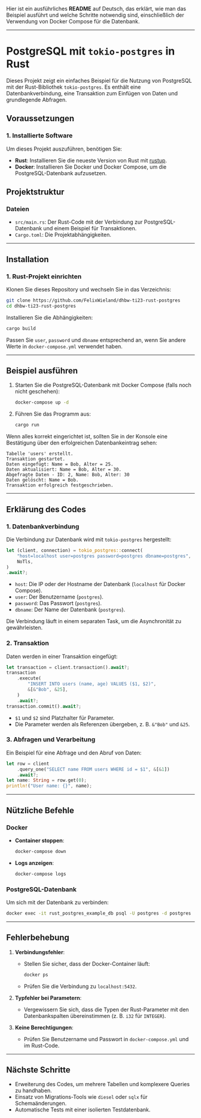 Hier ist ein ausführliches **README** auf Deutsch, das erklärt, wie man das Beispiel ausführt und welche Schritte notwendig sind, einschließlich der Verwendung von Docker Compose für die Datenbank.

---

# PostgreSQL mit `tokio-postgres` in Rust

Dieses Projekt zeigt ein einfaches Beispiel für die Nutzung von PostgreSQL mit der Rust-Bibliothek `tokio-postgres`. Es enthält eine Datenbankverbindung, eine Transaktion zum Einfügen von Daten und grundlegende Abfragen.

## Voraussetzungen

### 1. Installierte Software
Um dieses Projekt auszuführen, benötigen Sie:
- **Rust**: Installieren Sie die neueste Version von Rust mit [rustup](https://rustup.rs/).
- **Docker**: Installieren Sie Docker und Docker Compose, um die PostgreSQL-Datenbank aufzusetzen.

## Projektstruktur

### Dateien
- `src/main.rs`: Der Rust-Code mit der Verbindung zur PostgreSQL-Datenbank und einem Beispiel für Transaktionen.
- `Cargo.toml`: Die Projektabhängigkeiten.

---

## Installation

### 1. Rust-Projekt einrichten
Klonen Sie dieses Repository und wechseln Sie in das Verzeichnis:
```bash
git clone https://github.com/FelixWieland/dhbw-ti23-rust-postgres
cd dhbw-ti23-rust-postgres
```

Installieren Sie die Abhängigkeiten:
```bash
cargo build
```

Passen Sie `user`, `password` und `dbname` entsprechend an, wenn Sie andere Werte in `docker-compose.yml` verwendet haben.

---

## Beispiel ausführen

1. Starten Sie die PostgreSQL-Datenbank mit Docker Compose (falls noch nicht geschehen):
   ```bash
   docker-compose up -d
   ```

2. Führen Sie das Programm aus:
   ```bash
   cargo run
   ```

Wenn alles korrekt eingerichtet ist, sollten Sie in der Konsole eine Bestätigung über den erfolgreichen Datenbankeintrag sehen:
```
Tabelle 'users' erstellt.
Transaktion gestartet.
Daten eingefügt: Name = Bob, Alter = 25.
Daten aktualisiert: Name = Bob, Alter = 30.
Abgefragte Daten - ID: 2, Name: Bob, Alter: 30
Daten gelöscht: Name = Bob.
Transaktion erfolgreich festgeschrieben.
```

---

## Erklärung des Codes

### 1. Datenbankverbindung
Die Verbindung zur Datenbank wird mit `tokio-postgres` hergestellt:
```rust
let (client, connection) = tokio_postgres::connect(
    "host=localhost user=postgres password=postgres dbname=postgres",
    NoTls,
)
.await?;
```

- `host`: Die IP oder der Hostname der Datenbank (`localhost` für Docker Compose).
- `user`: Der Benutzername (`postgres`).
- `password`: Das Passwort (`postgres`).
- `dbname`: Der Name der Datenbank (`postgres`).

Die Verbindung läuft in einem separaten Task, um die Asynchronität zu gewährleisten.

### 2. Transaktion
Daten werden in einer Transaktion eingefügt:
```rust
let transaction = client.transaction().await?;
transaction
    .execute(
        "INSERT INTO users (name, age) VALUES ($1, $2)",
        &[&"Bob", &25],
    )
    .await?;
transaction.commit().await?;
```

- `$1` und `$2` sind Platzhalter für Parameter.
- Die Parameter werden als Referenzen übergeben, z. B. `&"Bob"` und `&25`.

### 3. Abfragen und Verarbeitung
Ein Beispiel für eine Abfrage und den Abruf von Daten:
```rust
let row = client
    .query_one("SELECT name FROM users WHERE id = $1", &[&1])
    .await?;
let name: String = row.get(0);
println!("User name: {}", name);
```

---

## Nützliche Befehle

### Docker
- **Container stoppen**:
  ```bash
  docker-compose down
  ```

- **Logs anzeigen**:
  ```bash
  docker-compose logs
  ```

### PostgreSQL-Datenbank
Um sich mit der Datenbank zu verbinden:
```bash
docker exec -it rust_postgres_example_db psql -U postgres -d postgres
```

---

## Fehlerbehebung

1. **Verbindungsfehler**:
   - Stellen Sie sicher, dass der Docker-Container läuft:
     ```bash
     docker ps
     ```
   - Prüfen Sie die Verbindung zu `localhost:5432`.

2. **Typfehler bei Parametern**:
   - Vergewissern Sie sich, dass die Typen der Rust-Parameter mit den Datenbankspalten übereinstimmen (z. B. `i32` für `INTEGER`).

3. **Keine Berechtigungen**:
   - Prüfen Sie Benutzername und Passwort in `docker-compose.yml` und im Rust-Code.

---

## Nächste Schritte

- Erweiterung des Codes, um mehrere Tabellen und komplexere Queries zu handhaben.
- Einsatz von Migrations-Tools wie `diesel` oder `sqlx` für Schemaänderungen.
- Automatische Tests mit einer isolierten Testdatenbank.
